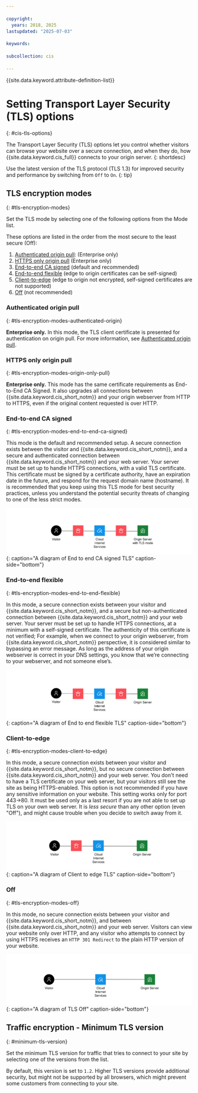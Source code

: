 ```yaml
---

copyright:
  years: 2018, 2025
lastupdated: "2025-07-03"

keywords:

subcollection: cis

---
```


{{site.data.keyword.attribute-definition-list}}

# Setting Transport Layer Security (TLS) options
{: #cis-tls-options}

The Transport Layer Security (TLS) options let you control whether visitors can browse your website over a secure connection, and when they do, how {{site.data.keyword.cis_full}} connects to your origin server.
{: shortdesc}

Use the latest version of the TLS protocol (TLS 1.3) for improved security and performance by switching from `Off` to `On`.
{: tip}

## TLS encryption modes
{: #tls-encryption-modes}

Set the TLS mode by selecting one of the following options from the Mode list.

These options are listed in the order from the most secure to the least secure (Off):
1. [Authenticated origin pull](#tls-encryption-modes-authenticated-origin): (Enterprise only)
1. [HTTPS only origin pull](#tls-encryption-modes-origin-only-pull) (Enterprise only)
1. [End-to-end CA signed](#tls-encryption-modes-end-to-end-ca-signed) (default and recommended)
1. [End-to-end flexible](#tls-encryption-modes-end-to-end-flexible) (edge to origin certificates can be self-signed)
1. [Client-to-edge](#tls-encryption-modes-client-to-edge) (edge to origin not encrypted, self-signed certificates are not supported)
1. [Off](#tls-encryption-modes-off) (not recommended)

### Authenticated origin pull
{: #tls-encryption-modes-authenticated-origin}

**Enterprise only.** In this mode, the TLS client certificate is presented for authentication on origin pull. For more information, see [Authenticated origin pull](/docs/cis?topic=cis-authenticated-origin-pull).

### HTTPS only origin pull
{: #tls-encryption-modes-origin-only-pull}

**Enterprise only.** This mode has the same certificate requirements as End-to-End CA Signed. It also upgrades all connections between {{site.data.keyword.cis_short_notm}} and your origin webserver from HTTP to HTTPS, even if the original content requested is over HTTP.

### End-to-end CA signed
{: #tls-encryption-modes-end-to-end-ca-signed}

This mode is the default and recommended setup. A secure connection exists between the visitor and {{site.data.keyword.cis_short_notm}}, and a secure and authenticated connection between {{site.data.keyword.cis_short_notm}} and your web server. Your server must be set up to handle HTTPS connections, with a valid TLS certificate. This certificate must be signed by a certificate authority, have an expiration date in the future, and respond for the request domain name (hostname). It is recommended that you keep using this TLS mode for best security practices, unless you understand the potential security threats of changing to one of the less strict modes.

![Diagram of End to end CA signed TLS](images/end-to-end-ca-signed.svg "Diagram of End to end CA signed TLS"){: caption="A diagram of End to end CA signed TLS" caption-side="bottom"}


### End-to-end flexible
{: #tls-encryption-modes-end-to-end-flexible}

In this mode, a secure connection exists between your visitor and {{site.data.keyword.cis_short_notm}}, and a secure but non-authenticated connection between {{site.data.keyword.cis_short_notm}} and your web server.
Your server must be set up to handle HTTPS connections, at a minimum with a self-signed certificate. The authenticity of this certificate is not verified; For example, when we connect to your origin webserver, from {{site.data.keyword.cis_short_notm}} perspective, it is considered similar to bypassing an error message. As long as the address of your origin webserver is correct in your DNS settings, you know that we’re connecting to your webserver, and not someone else’s.

![Diagram of End to end flexible TLS](images/end-to-end-flexible.svg "Diagram of End to end flexible TLS"){: caption="A diagram of End to end flexible TLS" caption-side="bottom"}

### Client-to-edge
{: #tls-encryption-modes-client-to-edge}

In this mode, a secure connection exists between your visitor and {{site.data.keyword.cis_short_notm}}, but no secure connection between {{site.data.keyword.cis_short_notm}} and your web server. You don't need to have a TLS certificate on your web server, but your visitors still see the site as being HTTPS-enabled. This option is not recommended if you have any sensitive information on your website. This setting works only for port 443->80. It must be used only as a last resort if you are not able to set up TLS on your own web server. It is _less secure_ than any other option (even "Off"), and might cause trouble when you decide to switch away from it.

![Diagram of Client to edge TLS](images/client-to-edge.svg "Diagram of Client to edge TLS"){: caption="A diagram of Client to edge TLS" caption-side="bottom"}

### Off
{: #tls-encryption-modes-off}

In this mode, no secure connection exists between your visitor and {{site.data.keyword.cis_short_notm}}, and between {{site.data.keyword.cis_short_notm}} and your web server. Visitors can view your website only over HTTP, and any visitor who attempts to connect by using HTTPS receives an `HTTP 301 Redirect` to the plain HTTP version of your website.

![Diagram of TLS Off](images/off.svg "Diagram of TLS Off"){: caption="A diagram of TLS Off" caption-side="bottom"}

## Traffic encryption - Minimum TLS version
{: #minimum-tls-version}

Set the minimum TLS version for traffic that tries to connect to your site by selecting one of the versions from the list.

By default, this version is set to `1.2`. Higher TLS versions provide additional security, but might not be supported by all browsers, which might prevent some customers from connecting to your site.
